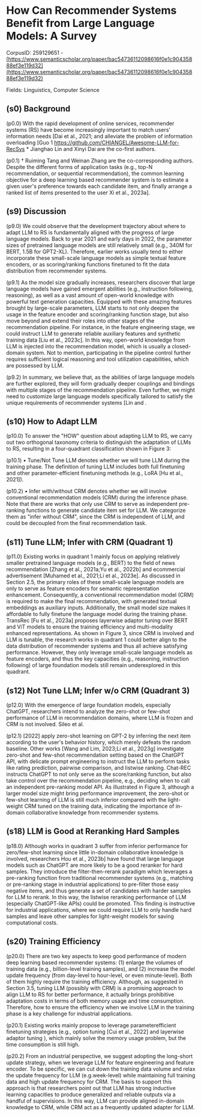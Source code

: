 # How Can Recommender Systems Benefit from Large Language Models: A Survey

CorpusID: 259129651 - [https://www.semanticscholar.org/paper/bac54736112098616f0e1c90435888ef3e119d32](https://www.semanticscholar.org/paper/bac54736112098616f0e1c90435888ef3e119d32)

Fields: Linguistics, Computer Science

## (s0) Background
(p0.0) With the rapid development of online services, recommender systems (RS) have become increasingly important to match users' information needs [Dai et al., 2021; and alleviate the problem of information overloading [Guo 1 https://github.com/CHIANGEL/Awesome-LLM-for-RecSys * Jianghao Lin and Xinyi Dai are the co-first authors.

(p0.1) † Ruiming Tang and Weinan Zhang are the co-corresponding authors. Despite the different forms of application tasks (e.g., top-N recommendation, or sequential recommendation), the common learning objective for a deep learning based recommender system is to estimate a given user's preference towards each candidate item, and finally arrange a ranked list of items presented to the user Xi et al., 2023a].
## (s9) Discussion
(p9.0) We could observe that the development trajectory about where to adapt LLM to RS is fundamentally aligned with the progress of large language models. Back to year 2021 and early days in 2022, the parameter sizes of pretrained language models are still relatively small (e.g., 340M for BERT, 1.5B for GPT2-XL). Therefore, earlier works usually tend to either incorporate these small-scale language models as simple textual feature encoders, or as scoring/ranking functions finetuned to fit the data distribution from recommender systems.

(p9.1) As the model size gradually increases, researchers discover that large language models have gained emergent abilities (e.g., instruction following, reasoning), as well as a vast amount of open-world knowledge with powerful text generation capacities. Equipped with these amazing features brought by large-scale parameters, LLM starts to not only deepen the usage in the feature encoder and scoring/ranking function stage, but also move beyond and extend their roles into other stages of the recommendation pipeline. For instance, in the feature engineering stage, we could instruct LLM to generate reliable auxiliary features and synthetic training data [Liu et al., 2023c]. In this way, open-world knowledge from LLM is injected into the recommendation model, which is usually a closed-domain system. Not to mention, participating in the pipeline control further requires sufficient logical reasoning and tool utilization capabilities, which are possessed by LLM.

(p9.2) In summary, we believe that, as the abilities of large language models are further explored, they will form gradually deeper couplings and bindings with multiple stages of the recommendation pipeline. Even further, we might need to customize large language models specifically tailored to satisfy the unique requirements of recommender systems [Lin and .
## (s10) How to Adapt LLM
(p10.0) To answer the "HOW" question about adapting LLM to RS, we carry out two orthogonal taxonomy criteria to distinguish the adaptation of LLMs to RS, resulting in a four-quadrant classification shown in Figure 3:

(p10.1) • Tune/Not Tune LLM denotes whether we will tune LLM during the training phase. The definition of tuning LLM includes both full finetuning and other parameter-efficient finetuning methods (e.g., LoRA [Hu et al., 2021]).

(p10.2) • Infer with/without CRM denotes whether we will involve conventional recommendation models (CRM) during the inference phase. Note that there are works that only use CRM to serve as independent pre-ranking functions to generate candidate item set for LLM. We categorize them as "infer without CRM", since the CRM is independent of LLM, and could be decoupled from the final recommendation task.
## (s11) Tune LLM; Infer with CRM (Quadrant 1)
(p11.0) Existing works in quadrant 1 mainly focus on applying relatively smaller pretrained language models (e.g., BERT) to the field of news recommendation [Zhang et al., 2021a;Yu et al., 2022b] and ecommercial advertisement [Muhamed et al., 2021;Li et al., 2023e]. As discussed in Section 2.5, the primary roles of these small-scale language models are only to serve as feature encoders for semantic representation enhancement. Consequently, a conventional recommendation model (CRM) is required to make the final recommendation, with generated textual embeddings as auxiliary inputs. Additionally, the small model size makes it affordable to fully finetune the language model during the training phase. TransRec [Fu et al., 2023a] proposes layerwise adaptor tuning over BERT and ViT models to ensure the training efficiency and multi-modality enhanced representations. As shown in Figure 3, since CRM is involved and LLM is tunable, the research works in quadrant 1 could better align to the data distribution of recommender systems and thus all achieve satisfying performance. However, they only leverage small-scale language models as feature encoders, and thus the key capacities (e.g., reasoning, instruction following) of large foundation models still remain underexplored in this quadrant.
## (s12) Not Tune LLM; Infer w/o CRM (Quadrant 3)
(p12.0) With the emergence of large foundation models, especially ChatGPT, researchers intend to analyze the zero-shot or few-shot performance of LLM in recommendation domains, where LLM is frozen and CRM is not involved. Sileo et al.

(p12.1) [2022] apply zero-shot learning on GPT-2 by inferring the next item according to the user's behavior history, which merely defeats the random baseline. Other works [Wang and Lim, 2023;Li et al., 2023g] investigate zero-shot and few-shot recommendation setting based on the ChatGPT API, with delicate prompt engineering to instruct the LLM to perform tasks like rating prediction, pairwise comparison, and listwise ranking. Chat-REC  instructs ChatGPT to not only serve as the score/ranking function, but also take control over the recommendation pipeline, e.g., deciding when to call an independent pre-ranking model API. As illustrated in Figure 3, although a larger model size might bring performance improvement, the zero-shot or few-shot learning of LLM is still much inferior compared with the light-weight CRM tuned on the training data, indicating the importance of in-domain collaborative knowledge from recommender systems.
## (s18) LLM is Good at Reranking Hard Samples
(p18.0) Although works in quadrant 3 suffer from inferior performance for zero/few-shot learning since little in-domain collaborative knowledge is involved, researchers Hou et al., 2023b] have found that large language models such as ChatGPT are more likely to be a good reranker for hard samples. They introduce the filter-then-rerank paradigm which leverages a pre-ranking function from traditional recommender systems (e.g., matching or pre-ranking stage in industrial applications) to pre-filter those easy negative items, and thus generate a set of candidates with harder samples for LLM to rerank. In this way, the listwise reranking performance of LLM (especially ChatGPT-like APIs) could be promoted. This finding is instructive for industrial applications, where we could require LLM to only handle hard samples and leave other samples for light-weight models for saving computational costs.
## (s20) Training Efficiency
(p20.0) There are two key aspects to keep good performance of modern deep learning based recommender systems: (1) enlarge the volumes of training data (e.g., billion-level training samples), and (2) increase the model update frequency (from day-level to hour-level, or even minute-level). Both of them highly require the training efficiency. Although, as suggested in Section 3.5, tuning LLM (possibly with CRM) is a promising approach to align LLM to RS for better performance, it actually brings prohibitive adaptation costs in terms of both memory usage and time consumption. Therefore, how to ensure the efficiency when we involve LLM in the training phase is a key challenge for industrial applications.

(p20.1) Existing works mainly propose to leverage parameterefficient finetuning strategies (e.g., option tuning [Cui et al., 2022] and layerwise adaptor tuning ), which mainly solve the memory usage problem, but the time consumption is still high.

(p20.2) From an industrial perspective, we suggest adopting the long-short update strategy, when we leverage LLM for feature engineering and feature encoder. To be specific, we can cut down the training data volume and relax the update frequency for LLM (e.g.week-level) while maintaining full training data and high update frequency for CRM. The basis to support this approach is that researchers  point out that LLM has strong inductive learning capacities to produce generalized and reliable outputs via a handful of supervisions. In this way, LLM can provide aligned in-domain knowledge to CRM, while CRM act as a frequently updated adapter for LLM.
